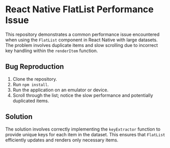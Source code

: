 # React Native FlatList Performance Issue

This repository demonstrates a common performance issue encountered when using the `FlatList` component in React Native with large datasets. The problem involves duplicate items and slow scrolling due to incorrect key handling within the `renderItem` function.

## Bug Reproduction

1. Clone the repository.
2. Run `npm install`.
3. Run the application on an emulator or device.
4. Scroll through the list; notice the slow performance and potentially duplicated items.

## Solution

The solution involves correctly implementing the `keyExtractor` function to provide unique keys for each item in the dataset. This ensures that `FlatList` efficiently updates and renders only necessary items.